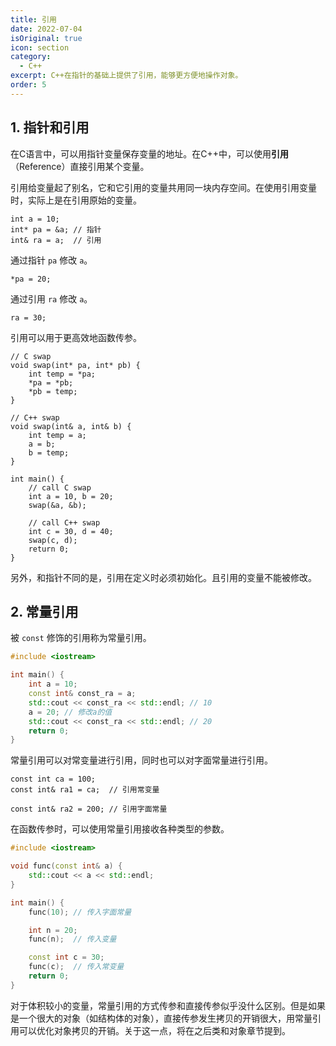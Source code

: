 ```yaml
---
title: 引用
date: 2022-07-04
isOriginal: true
icon: section
category:
  - C++
excerpt: C++在指针的基础上提供了引用，能够更方便地操作对象。
order: 5
---
```


## 1. 指针和引用

在C语言中，可以用指针变量保存变量的地址。在C++中，可以使用**引用**（Reference）直接引用某个变量。

引用给变量起了别名，它和它引用的变量共用同一块内存空间。在使用引用变量时，实际上是在引用原始的变量。

~~~cpp:no-line-numbers
int a = 10;
int* pa = &a; // 指针
int& ra = a;  // 引用
~~~

通过指针 `pa` 修改 `a`。

~~~cpp:no-line-numbers
*pa = 20;
~~~

通过引用 `ra` 修改 `a`。

~~~cpp:no-line-numbers
ra = 30;
~~~

引用可以用于更高效地函数传参。

~~~cpp:no-line-numbers
// C swap
void swap(int* pa, int* pb) {
    int temp = *pa;
    *pa = *pb;
    *pb = temp;
}

// C++ swap
void swap(int& a, int& b) {
    int temp = a;
    a = b;
    b = temp;
}

int main() {
    // call C swap
    int a = 10, b = 20;
    swap(&a, &b);

    // call C++ swap
    int c = 30, d = 40;
    swap(c, d);
    return 0;
}
~~~

另外，和指针不同的是，引用在定义时必须初始化。且引用的变量不能被修改。

## 2. 常量引用

被 `const` 修饰的引用称为常量引用。

~~~cpp
#include <iostream>

int main() {
    int a = 10;
    const int& const_ra = a;
    std::cout << const_ra << std::endl; // 10
    a = 20; // 修改a的值
    std::cout << const_ra << std::endl; // 20
    return 0;
}
~~~

常量引用可以对常变量进行引用，同时也可以对字面常量进行引用。

~~~cpp:no-line-numbers
const int ca = 100;
const int& ra1 = ca;  // 引用常变量

const int& ra2 = 200; // 引用字面常量
~~~

在函数传参时，可以使用常量引用接收各种类型的参数。

~~~cpp
#include <iostream>

void func(const int& a) {
    std::cout << a << std::endl;
}

int main() {
    func(10); // 传入字面常量

    int n = 20;
    func(n);  // 传入变量

    const int c = 30;
    func(c);  // 传入常变量
    return 0;
}
~~~

对于体积较小的变量，常量引用的方式传参和直接传参似乎没什么区别。但是如果是一个很大的对象（如结构体的对象），直接传参发生拷贝的开销很大，用常量引用可以优化对象拷贝的开销。关于这一点，将在之后类和对象章节提到。
